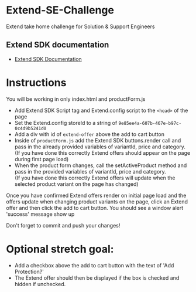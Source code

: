 # Extend-SE-Challenge
Extend take home challenge for Solution &amp; Support Engineers

## Extend SDK documentation
- <a href="https://helloextend.github.io/extend-sdk-client/" target="_blank">Extend SDK Documentation</a>
  
# Instructions
You will be working in only index.html and productForm.js

- Add Extend SDK Script tag and Extend.config script to the ```<head>``` of the page
- Set the Extend.config storeId to a string of ```9e85ee4a-607b-467e-b97c-0c4d9b5241d0```
- Add a div with id of ```extend-offer``` above the add to cart button
- Inside of ```productForm.js``` add the Extend SDK buttons.render call and pass in the already provided variables of variantId, price and category.<br/>
(If you have done this correctly Extend offers should appear on the page during first page load)
- When the product form changes, call the setActiveProduct method and pass in the provided variables of variantId, price and category.<br/>
(If you have done this correctly Extend offers will update when the selected product variant on the page has changed)

Once you have confirmed Extend offers render on initial page load and the offers update when changing product variants on the page, click an Extend offer and then click the add to cart button. You should see a window alert 'success' message show up

Don't forget to commit and push your changes!

# Optional stretch goal:
- Add a checkbox above the add to cart button with the text of 'Add Protection?'
- The Extend offer should then be displayed if the box is checked and hidden if unchecked.
